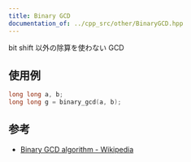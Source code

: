 ```yaml
---
title: Binary GCD
documentation_of: ../cpp_src/other/BinaryGCD.hpp
---
```


bit shift 以外の除算を使わない GCD

## 使用例

``` cpp
long long a, b;
long long g = binary_gcd(a, b);
```

## 参考

- [Binary GCD algorithm - Wikipedia](https://en.wikipedia.org/wiki/Binary_GCD_algorithm)
